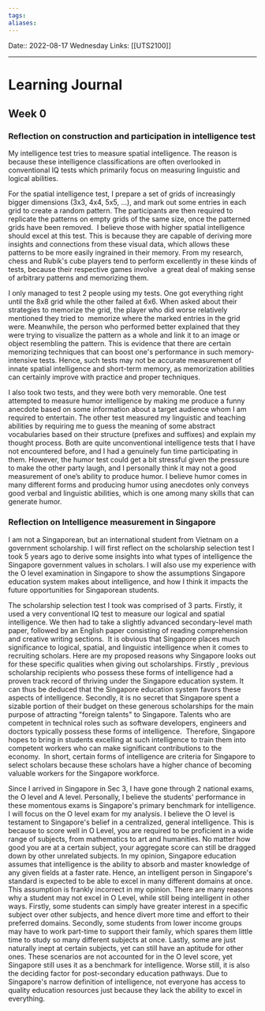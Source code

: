 ```yaml
---
tags: 
aliases: 
---
```

Date:: 2022-08-17 Wednesday
Links: [[UTS2100]]
- - -
# Learning Journal

## Week 0

### Reflection on construction and participation in intelligence test

My intelligence test tries to measure spatial intelligence. The reason is because these intelligence classifications are often overlooked in conventional IQ tests which primarily focus on measuring linguistic and logical abilities.

For the spatial intelligence test, I prepare a set of grids of increasingly bigger dimensions (3x3, 4x4, 5x5, ...), and mark out some entries in each grid to create a random pattern. The participants are then required to replicate the patterns on empty grids of the same size, once the patterned grids have been removed.  I believe those with higher spatial intelligence should excel at this test. This is because they are capable of deriving more insights and connections from these visual data, which allows these patterns to be more easily ingrained in their memory. From my research, chess and Rubik's cube players tend to perform excellently in these kinds of tests, because their respective games involve  a great deal of making sense of arbitrary patterns and memorizing them.

I only managed to test 2 people using my tests. One got everything right until the 8x8 grid while the other failed at 6x6. When asked about their strategies to memorize the grid, the player who did worse relatively mentioned they tried to  memorize where the marked entries in the grid were. Meanwhile, the person who performed better explained that they were trying to visualize the pattern as a whole and link it to an image or object resembling the pattern. This is evidence that there are certain memorizing techniques that can boost one's performance in such memory-intensive tests. Hence, such tests may not be accurate measurement of innate spatial intelligence and short-term memory, as memorization abilities can certainly improve with practice and proper techniques.

I also took two tests, and they were both very memorable. One test attempted to measure humor intelligence by making me produce a funny anecdote based on some information about a target audience whom I am required to entertain. The other test measured my linguistic and teaching abilities by requiring me to guess the meaning of some abstract vocabularies based on their structure (prefixes and suffixes) and explain my thought process. Both are quite unconventional intelligence tests that I have not encountered before, and I had a genuinely fun time participating in them. However, the humor test could get a bit stressful given the pressure to make the other party laugh, and I personally think it may not a good measurement of one’s ability to produce humor. I believe humor comes in many different forms and producing humor using anecdotes only conveys good verbal and linguistic abilities, which is one among many skills that can generate humor.

### Reflection on Intelligence measurement in Singapore

I am not a Singaporean, but an international student from Vietnam on a government scholarship. I will first reflect on the scholarship selection test I took 5 years ago to derive some insights into what types of intelligence the Singapore government values in scholars. I will also use my experience with the O level examination in Singapore to show the assumptions Singapore education system makes about intelligence, and how I think it impacts the future opportunities for Singaporean students.

The scholarship selection test I took was comprised of 3 parts. Firstly, it used a very conventional IQ test to measure our logical and spatial intelligence. We then had to take a slightly advanced secondary-level math paper, followed by an English paper consisting of reading comprehension and creative writing sections.  It is obvious that Singapore places much significance to logical, spatial, and linguistic intelligence when it comes to recruiting scholars. Here are my proposed reasons why Singapore looks out for these specific qualities when giving out scholarships. Firstly , previous scholarship recipients who possess these forms of intelligence had a proven track record of thriving under the Singapore education system. It can thus be deduced that the Singapore education system favors these aspects of intelligence. Secondly, it is no secret that Singapore spent a sizable portion of their budget on these generous scholarships for the main purpose of attracting "foreign talents" to Singapore. Talents who are competent in technical roles such as software developers, engineers and doctors typically possess these forms of intelligence.  Therefore, Singapore hopes to bring in students excelling at such intelligence to train them into competent workers who can make significant contributions to the economy.  In short, certain forms of intelligence are criteria for Singapore to select scholars because these scholars have a higher chance of becoming valuable workers for the Singapore workforce.

Since I arrived in Singapore in Sec 3, I have gone through 2 national exams, the O level and A level. Personally, I believe the students' performance in these momentous exams is Singapore's primary benchmark for intelligence. I will focus on the O level exam for my analysis. I believe the O level is testament to Singapore's belief in a centralized, general intelligence. This is because to score well in O Level, you are required to be proficient in a wide range of subjects, from mathematics to art and humanities. No matter how good you are at a certain subject, your aggregate score can still be dragged down by other unrelated subjects. In my opinion, Singapore education assumes that intelligence is the ability to absorb and master knowledge of any given fields at a faster rate. Hence, an intelligent person in Singapore's standard is expected to be able to excel in many different domains at once. This assumption is frankly incorrect in my opinion. There are many reasons why a student may not excel in O Level, while still being intelligent in other ways. Firstly, some students can simply have greater interest in a specific subject over other subjects, and hence divert more time and effort to their preferred domains. Secondly, some students from lower income groups may have to work part-time to support their family, which spares them little time to study so many different subjects at once. Lastly, some are just naturally inept at certain subjects, yet can still have an aptitude for other ones. These scenarios are not accounted for in the O level score, yet Singapore still uses it as a benchmark for intelligence. Worse still, it is also the deciding factor for post-secondary education pathways. Due to Singapore's narrow definition of intelligence, not everyone has access to quality education resources just because they lack the ability to excel in everything.